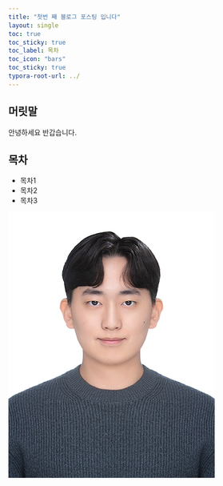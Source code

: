 ```yaml
---
title: "첫번 째 블로그 포스팅 입니다"
layout: single
toc: true
toc_sticky: true
toc_label: 목차
toc_icon: "bars"
toc_sticky: true
typora-root-url: ../
---
```


## 머릿말

안녕하세요 반갑습니다.

## 목차

- 목차1
- 목차2
- 목차3

![증명사진20241125](/images/2023-09-26-first/증명사진20241125.jpg)
